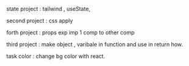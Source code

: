 state project : tailwind , useState,  

second project   :   css apply  

forth project :  props   exp imp  1 comp to   other comp 

third project  :  make object  , varibale in function  and use  in  return how. 

task color : change bg color with react.  


